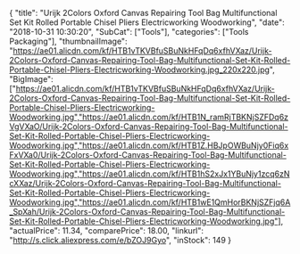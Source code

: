 {
	"title": "Urijk 2Colors Oxford Canvas Repairing Tool Bag Multifunctional Set Kit Rolled Portable Chisel Pliers Electricworking Woodworking",
	"date": "2018-10-31 10:30:20",
	"SubCat": ["Tools"],
	"categories": ["Tools Packaging"],
	"thumbnailImage": "https://ae01.alicdn.com/kf/HTB1vTKVBfuSBuNkHFqDq6xfhVXaz/Urijk-2Colors-Oxford-Canvas-Repairing-Tool-Bag-Multifunctional-Set-Kit-Rolled-Portable-Chisel-Pliers-Electricworking-Woodworking.jpg_220x220.jpg",
	"BigImage": ["https://ae01.alicdn.com/kf/HTB1vTKVBfuSBuNkHFqDq6xfhVXaz/Urijk-2Colors-Oxford-Canvas-Repairing-Tool-Bag-Multifunctional-Set-Kit-Rolled-Portable-Chisel-Pliers-Electricworking-Woodworking.jpg","https://ae01.alicdn.com/kf/HTB1N_ramRjTBKNjSZFDq6zVgVXaO/Urijk-2Colors-Oxford-Canvas-Repairing-Tool-Bag-Multifunctional-Set-Kit-Rolled-Portable-Chisel-Pliers-Electricworking-Woodworking.jpg","https://ae01.alicdn.com/kf/HTB1Z.HBJpOWBuNjy0Fiq6xFxVXa0/Urijk-2Colors-Oxford-Canvas-Repairing-Tool-Bag-Multifunctional-Set-Kit-Rolled-Portable-Chisel-Pliers-Electricworking-Woodworking.jpg","https://ae01.alicdn.com/kf/HTB1hS2xJx1YBuNjy1zcq6zNcXXaz/Urijk-2Colors-Oxford-Canvas-Repairing-Tool-Bag-Multifunctional-Set-Kit-Rolled-Portable-Chisel-Pliers-Electricworking-Woodworking.jpg","https://ae01.alicdn.com/kf/HTB1wE1QmHorBKNjSZFjq6A_SpXah/Urijk-2Colors-Oxford-Canvas-Repairing-Tool-Bag-Multifunctional-Set-Kit-Rolled-Portable-Chisel-Pliers-Electricworking-Woodworking.jpg"],
	"actualPrice": 11.34,
	"comparePrice": 18.00,
	"linkurl": "http://s.click.aliexpress.com/e/bZOJ9Gyo",
	"inStock": 149
}
